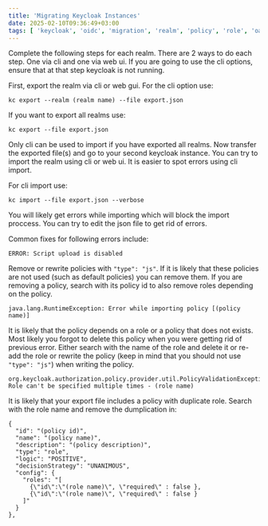 ```yaml
---
title: 'Migrating Keycloak Instances'
date: 2025-02-10T09:36:49+03:00
tags: [ 'keycloak', 'oidc', 'migration', 'realm', 'policy', 'role', 'oauth2', 'identity provider', 'idp' ]
---
```


Complete the following steps for each realm. There are 2 ways to do each step.
One via cli and one via web ui. If you are going to use the cli options, ensure
that at that step keycloak is not running.

First, export the realm via cli or web gui. For the cli option use:

```
kc export --realm (realm name) --file export.json
```

If you want to export all realms use:

```
kc export --file export.json
```

Only cli can be used to import if you have exported all realms.
Now transfer the exported file(s) and go to your second keycloak instance. You
can try to import the realm using cli or web ui. It is easier to spot errors
using cli import.

For cli import use:

```
kc import --file export.json --verbose
```

You will likely get errors while importing which will block the import proccess.
You can try to edit the json file to get rid of errors.

Common fixes for following errors include:

```
ERROR: Script upload is disabled
```

Remove or rewrite policies with ```"type": "js"```. If it is likely that these
policies are not used (such as default policies) you can remove them. If you are
removing a policy, search with its policy id to also remove roles depending on
the policy.

```
java.lang.RuntimeException: Error while importing policy [(policy name)]
```

It is likely that the policy depends on a role or a policy that does not exists.
Most likely you forgot to delete this policy when you were getting rid of
previous error. Either search with the name of the role and delete it or re-add
the role or rewrite the policy (keep in mind that you should not use
`"type": "js"`) when writing the policy.

```
org.keycloak.authorization.policy.provider.util.PolicyValidationException: Role can't be specified multiple times - (role name)
```

It is likely that your export file includes a policy with duplicate role. Search
with the role name and remove the dumplication in:

```
{
  "id": "(policy id)",
  "name": "(policy name)",
  "description": "(policy description)",
  "type": "role",
  "logic": "POSITIVE",
  "decisionStrategy": "UNANIMOUS",
  "config": {
    "roles": "[
      {\"id\":\"(role name)\", \"required\" : false },
      {\"id\":\"(role name)\", \"required\" : false }
    ]"
  }
},
```
